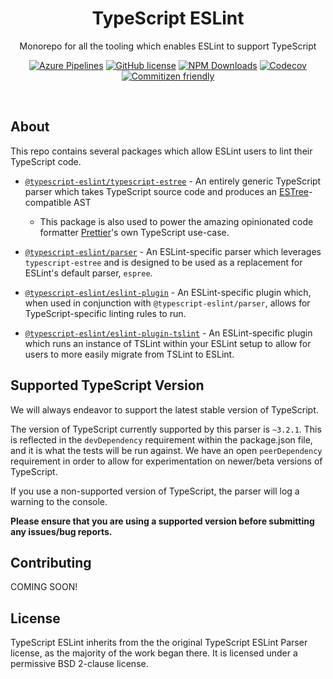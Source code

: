 <h1 align="center">TypeScript ESLint</h1>

<p align="center">Monorepo for all the tooling which enables ESLint to support TypeScript</p>

<p align="center">
    <a href="https://dev.azure.com/typescript-eslint/TypeScript%20ESLint/_build/latest?definitionId=1&branchName=master"><img src="https://img.shields.io/azure-devops/build/typescript-eslint/TypeScript%20ESLint/1/master.svg?label=%F0%9F%9A%80%20Azure%20Pipelines&style=flat-square" alt="Azure Pipelines"/></a>
    <a href="https://github.com/typescript-eslint/typescript-eslint/blob/master/LICENSE"><img src="https://img.shields.io/npm/l/typescript-estree.svg?style=flat-square" alt="GitHub license" /></a>
    <a href="https://www.npmjs.com/package/@typescript-eslint/typescript-estree"><img src="https://img.shields.io/npm/dm/@typescript-eslint/typescript-estree.svg?style=flat-square" alt="NPM Downloads" /></a>
    <a href="https://codecov.io/gh/typescript-eslint/typescript-eslint"><img alt="Codecov" src="https://img.shields.io/codecov/c/github/typescript-eslint/typescript-eslint.svg?style=flat-square"></a>
    <a href="http://commitizen.github.io/cz-cli/"><img src="https://img.shields.io/badge/commitizen-friendly-brightgreen.svg?style=flat-square" alt="Commitizen friendly" /></a>
</p>

<br>

## About

This repo contains several packages which allow ESLint users to lint their TypeScript code.

- [`@typescript-eslint/typescript-estree`](./packages/typescript-estree/) - An entirely generic TypeScript parser which takes TypeScript source code and produces an <a href="https://github.com/estree/estree">ESTree</a>-compatible AST</p>

  - This package is also used to power the amazing opinionated code formatter [Prettier](https://prettier.io)'s own TypeScript use-case.

- [`@typescript-eslint/parser`](./packages/parser/) - An ESLint-specific parser which leverages `typescript-estree` and is designed to be used as a replacement for ESLint's default parser, `espree`.

- [`@typescript-eslint/eslint-plugin`](./packages/eslint-plugin/) - An ESLint-specific plugin which, when used in conjunction with `@typescript-eslint/parser`, allows for TypeScript-specific linting rules to run.

- [`@typescript-eslint/eslint-plugin-tslint`](./packages/eslint-plugin-tslint) - An ESLint-specific plugin which runs an instance of TSLint within your ESLint setup to allow for users to more easily migrate from TSLint to ESLint.

## Supported TypeScript Version

We will always endeavor to support the latest stable version of TypeScript.

The version of TypeScript currently supported by this parser is `~3.2.1`. This is reflected in the `devDependency` requirement within the package.json file, and it is what the tests will be run against. We have an open `peerDependency` requirement in order to allow for experimentation on newer/beta versions of TypeScript.

If you use a non-supported version of TypeScript, the parser will log a warning to the console.

**Please ensure that you are using a supported version before submitting any issues/bug reports.**

## Contributing

COMING SOON!

## License

TypeScript ESLint inherits from the the original TypeScript ESLint Parser license, as the majority of the work began there. It is licensed under a permissive BSD 2-clause license.
